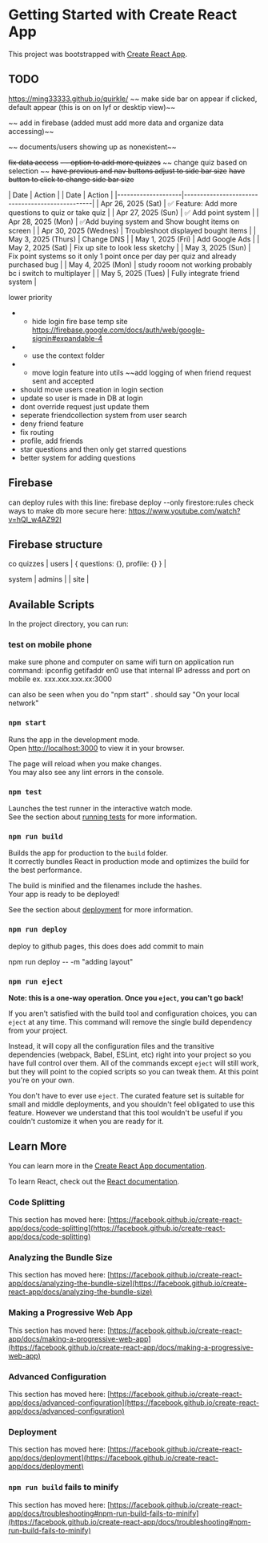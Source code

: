 # Getting Started with Create React App

This project was bootstrapped with [Create React App](https://github.com/facebook/create-react-app).

## TODO
https://ming33333.github.io/quirkle/
~~ make side bar on appear if clicked, default appear (this is on on lyf or desktip view)~~

~~ add in firebase (added must add more data and organize data accessing)~~

~~ documents/users showing up as nonexistent~~


~~fix data access~~
~~- - option to add more quizzes~~
~~ change quiz based on selection ~~
~~have previous and nav buttons adjust to side bar size~~
~~have button to click to change side bar size~~

| Date               | Action                                          |
| Date               | Action                                          |
|--------------------|-------------------------------------------------|
| Apr 26, 2025 (Sat) | ✅ Feature: Add more questions to quiz or take quiz |
| Apr 27, 2025 (Sun) | ✅ Add point system                                |
| Apr 28, 2025 (Mon) |  ✅Add buying system and Show bought items on screen    |
| Apr 30, 2025 (Wednes) | Troubleshoot displayed bought items             |
| May 3, 2025 (Thurs)    | Change DNS                               |
| May 1, 2025 (Fri)  |  Add Google Ads                                  |
| May 2, 2025 (Sat)    |  Fix up site to look less sketchy                |
| May 3, 2025 (Sun)    |        Fix point systems so it only 1 point once per day per quiz  and already purchased bug     |
| May 4, 2025 (Mon)    | study rooom not working probably bc i switch to multiplayer         |
| May 5, 2025 (Tues)    |  Fully integrate friend system             |

lower priority

- - hide login fire base temp site https://firebase.google.com/docs/auth/web/google-signin#expandable-4
- - use the context folder
- - move login feature into utils 
~~add logging of when friend request sent and accepted
- should move users creation in login section
- update so user is made in DB at login
- dont override request just update them
- seperate friendcollection system from user search
- deny friend feature
- fix routing
- profile, add friends
- star questions and then only get starred questions 
- better system for adding questions


## Firebase
can deploy rules with this line: firebase deploy --only firestore:rules
check ways to make db more secure here: https://www.youtube.com/watch?v=hQI_w4AZ92I

## Firebase structure

co
quizzes | users | { questions: {}, profile: {} } |  


system | admins |
       | site   | 

## Available Scripts

In the project directory, you can run:

### test on mobile phone 
make sure phone and computer on same wifi
turn on application
run command: ipconfig getifaddr en0
use that internal IP adresss and port on mobile ex. xxx.xxx.xxx.xx:3000

can also be seen when you do "npm start" . should say "On your local network"

### `npm start`

Runs the app in the development mode.\
Open [http://localhost:3000](http://localhost:3000) to view it in your browser.

The page will reload when you make changes.\
You may also see any lint errors in the console.

### `npm test`

Launches the test runner in the interactive watch mode.\
See the section about [running tests](https://facebook.github.io/create-react-app/docs/running-tests) for more information.

### `npm run build`

Builds the app for production to the `build` folder.\
It correctly bundles React in production mode and optimizes the build for the best performance.

The build is minified and the filenames include the hashes.\
Your app is ready to be deployed!

See the section about [deployment](https://facebook.github.io/create-react-app/docs/deployment) for more information.

### `npm run deploy`

deploy to github pages, this does does add commit to main

npm run deploy -- -m "adding layout"

### `npm run eject`

**Note: this is a one-way operation. Once you `eject`, you can't go back!**

If you aren't satisfied with the build tool and configuration choices, you can `eject` at any time. This command will remove the single build dependency from your project.

Instead, it will copy all the configuration files and the transitive dependencies (webpack, Babel, ESLint, etc) right into your project so you have full control over them. All of the commands except `eject` will still work, but they will point to the copied scripts so you can tweak them. At this point you're on your own.

You don't have to ever use `eject`. The curated feature set is suitable for small and middle deployments, and you shouldn't feel obligated to use this feature. However we understand that this tool wouldn't be useful if you couldn't customize it when you are ready for it.

## Learn More

You can learn more in the [Create React App documentation](https://facebook.github.io/create-react-app/docs/getting-started).

To learn React, check out the [React documentation](https://reactjs.org/).

### Code Splitting

This section has moved here: [https://facebook.github.io/create-react-app/docs/code-splitting](https://facebook.github.io/create-react-app/docs/code-splitting)

### Analyzing the Bundle Size

This section has moved here: [https://facebook.github.io/create-react-app/docs/analyzing-the-bundle-size](https://facebook.github.io/create-react-app/docs/analyzing-the-bundle-size)

### Making a Progressive Web App

This section has moved here: [https://facebook.github.io/create-react-app/docs/making-a-progressive-web-app](https://facebook.github.io/create-react-app/docs/making-a-progressive-web-app)

### Advanced Configuration

This section has moved here: [https://facebook.github.io/create-react-app/docs/advanced-configuration](https://facebook.github.io/create-react-app/docs/advanced-configuration)

### Deployment

This section has moved here: [https://facebook.github.io/create-react-app/docs/deployment](https://facebook.github.io/create-react-app/docs/deployment)

### `npm run build` fails to minify

This section has moved here: [https://facebook.github.io/create-react-app/docs/troubleshooting#npm-run-build-fails-to-minify](https://facebook.github.io/create-react-app/docs/troubleshooting#npm-run-build-fails-to-minify)
